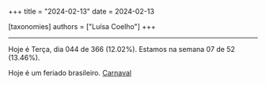+++
title = "2024-02-13"
date = 2024-02-13

[taxonomies]
authors = ["Luísa Coelho"]
+++

---

Hoje é Terça, dia 044 de 366 (12.02%). Estamos na semana 07 de 52 (13.46%).

Hoje é um feriado brasileiro. [Carnaval](https://en.wikipedia.org/wiki/Brazilian_Carnival)

